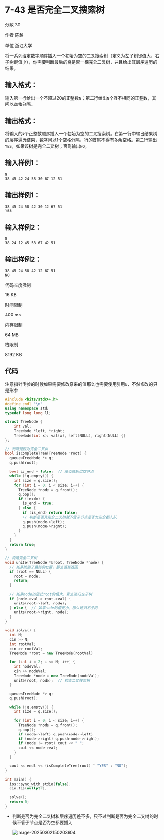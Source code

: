 # **7-43 是否完全二叉搜索树**

分数 30

作者 陈越

单位 浙江大学

将一系列给定数字顺序插入一个初始为空的二叉搜索树（定义为左子树键值大，右子树键值小），你需要判断最后的树是否一棵完全二叉树，并且给出其层序遍历的结果。

## 输入格式：

输入第一行给出一个不超过20的正整数`N`；第二行给出`N`个互不相同的正整数，其间以空格分隔。

## 输出格式：

将输入的`N`个正整数顺序插入一个初始为空的二叉搜索树。在第一行中输出结果树的层序遍历结果，数字间以1个空格分隔，行的首尾不得有多余空格。第二行输出`YES`，如果该树是完全二叉树；否则输出`NO`。

## 输入样例1：

```in
9
38 45 42 24 58 30 67 12 51
```

## 输出样例1：

```out
38 45 24 58 42 30 12 67 51
YES
```

## 输入样例2：

```
8
38 24 12 45 58 67 42 51
```

## 输出样例2：

```
38 45 24 58 42 12 67 51
NO
```

代码长度限制

16 KB

时间限制

400 ms

内存限制

64 MB

栈限制

8192 KB

## 代码

注意指针传参的时候如果需要修改原来的值那么也需要使用引用`&`，不然修改的只是形参

```cpp
#include <bits/stdc++.h>
#define endl "\n"
using namespace std;
typedef long long ll;

struct TreeNode {
    int val;
    TreeNode *left, *right;
    TreeNode(int x): val(x), left(NULL), right(NULL) {}
};

// 判断是否为完全二叉树
bool isCompleteTree(TreeNode *root) {
  queue<TreeNode *> q;
  q.push(root);

  bool is_end = false;  // 是否遇到过空节点
  while (!q.empty()) {
    int size = q.size();
    for (int i = 0; i < size; i++) {
      TreeNode *node = q.front();
      q.pop();
      if (!node) {
        is_end = true;
      } else {
        if (is_end) return false;
        // 判断是否为完全二叉树就不管子节点是否为空全都入队
        q.push(node->left);
        q.push(node->right);
      }
    }
  }
  return true;
}

// 构造完全二叉树
void unite(TreeNode *&root, TreeNode *node) {
  // 如果找到了最终的位置，那么直接返回
  if (root == NULL) {
    root = node;
    return;
  }

  // 如果node的值比root的值大，那么递归左子树
  if (node->val > root->val) {
    unite(root->left, node);
  } else {  // 如果node的值更小，那么递归右子树
    unite(root->right, node);
  }
}

void solve() {
  int N;
  cin >> N;
  int rootVal;
  cin >> rootVal;
  TreeNode *root = new TreeNode(rootVal);

  for (int i = 2; i <= N; i++) {
    int nodeVal;
    cin >> nodeVal;
    TreeNode *node = new TreeNode(nodeVal);
    unite(root, node);  // 构造二叉搜索树
  }

  queue<TreeNode *> q;
  q.push(root);

  while (!q.empty()) {
    int size = q.size();

    for (int i = 0; i < size; i++) {
      TreeNode *node = q.front();
      q.pop();
      if (node->left) q.push(node->left);
      if (node->right) q.push(node->right);
      if (node != root) cout << " ";
      cout << node->val;
    }
  }

  cout << endl << (isCompleteTree(root) ? "YES" : "NO");
}

int main() {
  ios::sync_with_stdio(false);
  cin.tie(nullptr);

  solve();
  return 0;
}
```

- 判断是否为完全二叉树和层序遍历差不多，只不过判断是否为完全二叉树的时候不管子节点是否为空都要插入

  ![image-20250302150203904](https://gitee.com/chen-houchao/images/raw/master/img/20250302150204058.png)
